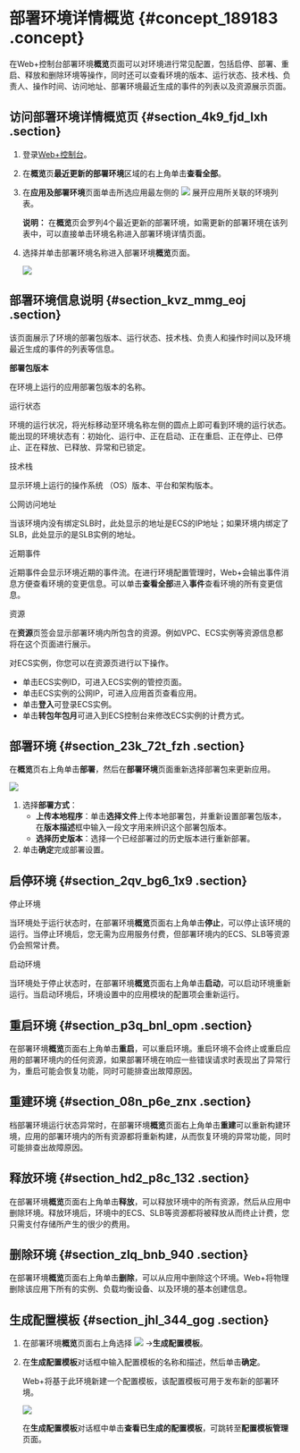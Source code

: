# 部署环境详情概览 {#concept_189183 .concept}

在Web+控制台部署环境**概览**页面可以对环境进行常见配置，包括启停、部署、重启、释放和删除环境等操作，同时还可以查看环境的版本、运行状态、技术栈、负责人、操作时间、访问地址、部署环境最近生成的事件的列表以及资源展示页面。

## 访问部署环境详情概览页 {#section_4k9_fjd_lxh .section}

1.  登录[Web+控制台](https://webplus.console.aliyun.com)。
2.  在**概览**页**最近更新的部署环境**区域的右上角单击**查看全部**。
3.  在**应用及部署环境**页面单击所选应用最左侧的 ![](http://static-aliyun-doc.oss-cn-hangzhou.aliyuncs.com/assets/img/159334/156758994051350_zh-CN.png) 展开应用所关联的环境列表。

    **说明：** 在**概览**页会罗列4个最近更新的部署环境，如需更新的部署环境在该列表中，可以直接单击环境名称进入部署环境详情页面。

4.  选择并单击部署环境名称进入部署环境**概览**页面。

    ![](http://static-aliyun-doc.oss-cn-hangzhou.aliyuncs.com/assets/img/163212/156758994059026_zh-CN.png)


## 部署环境信息说明 {#section_kvz_mmg_eoj .section}

该页面展示了环境的部署包版本、运行状态、技术栈、负责人和操作时间以及环境最近生成的事件的列表等信息。

**部署包版本**

在环境上运行的应用部署包版本的名称。

运行状态

环境的运行状况，将光标移动至环境名称左侧的圆点上即可看到环境的运行状态。能出现的环境状态有：初始化、运行中、正在启动、正在重启、正在停止、已停止、正在释放、已释放、异常和已锁定。

技术栈

显示环境上运行的操作系统 （OS）版本、平台和架构版本。

公网访问地址

当该环境内没有绑定SLB时，此处显示的地址是ECS的IP地址；如果环境内绑定了SLB，此处显示的是SLB实例的地址。

近期事件

近期事件会显示环境近期的事件流。在进行环境配置管理时，Web+会输出事件消息方便查看环境的变更信息。可以单击**查看全部**进入**事件**查看环境的所有变更信息。

资源

在**资源**页签会显示部署环境内所包含的资源。例如VPC、ECS实例等资源信息都将在这个页面进行展示。

对ECS实例，你您可以在资源页进行以下操作。

-   单击ECS实例ID，可进入ECS实例的管控页面。
-   单击ECS实例的公网IP，可进入应用首页查看应用。
-   单击**登入**可登录ECS实例。
-   单击**转包年包月**可进入到ECS控制台来修改ECS实例的计费方式。

## 部署环境 {#section_23k_72t_fzh .section}

在**概览**页右上角单击**部署**，然后在**部署环境**页面重新选择部署包来更新应用。

![](http://static-aliyun-doc.oss-cn-hangzhou.aliyuncs.com/assets/img/163212/156758994047289_zh-CN.png)

1.  选择**部署方式**：
    -   **上传本地程序**：单击**选择文件**上传本地部署包，并重新设置部署包版本，在**版本描述**框中输入一段文字用来辨识这个部署包版本。
    -   **选择历史版本**：选择一个已经部署过的历史版本进行重新部署。
2.  单击**确定**完成部署设置。

## 启停环境 {#section_2qv_bg6_1x9 .section}

停止环境

当环境处于运行状态时，在部署环境**概览**页面右上角单击**停止**，可以停止该环境的运行。当停止环境后，您无需为应用服务付费，但部署环境内的ECS、SLB等资源仍会照常计费。

启动环境

当环境处于停止状态时，在部署环境**概览**页面右上角单击**启动**，可以启动环境重新运行。当启动环境后，环境设置中的应用模块的配置项会重新运行。

## 重启环境 {#section_p3q_bnl_opm .section}

在部署环境**概览**页面右上角单击**重启**，可以重启环境。重启环境不会终止或重启应用的部署环境内的任何资源，如果部署环境在响应一些错误请求时表现出了异常行为，重启可能会恢复功能，同时可能排查出故障原因。

## 重建环境 {#section_08n_p6e_znx .section}

档部署环境运行状态异常时，在部署环境**概览**页面右上角单击**重建**可以重新构建环境，应用的部署环境内的所有资源都将重新构建，从而恢复环境的异常功能，同时可能排查出故障原因。

## 释放环境 {#section_hd2_p8c_132 .section}

在部署环境**概览**页面右上角单击**释放**，可以释放环境中的所有资源，然后从应用中删除环境。释放环境后，环境中的ECS、SLB等资源都将被释放从而终止计费，您只需支付存储所产生的很少的费用。

## 删除环境 {#section_zlq_bnb_940 .section}

在部署环境**概览**页面右上角单击**删除**，可以从应用中删除这个环境。Web+将物理删除该应用下所有的实例、负载均衡设备、以及环境的基本创建信息。

## 生成配置模板 {#section_jhl_344_gog .section}

1.  在部署环境**概览**页面右上角选择 ![](http://static-aliyun-doc.oss-cn-hangzhou.aliyuncs.com/assets/img/163212/156758994047292_zh-CN.png) -\>**生成配置模板**。
2.  在**生成配置模板**对话框中输入配置模板的名称和描述，然后单击**确定**。

    Web+将基于此环境新建一个配置模板，该配置模板可用于发布新的部署环境。

    ![](http://static-aliyun-doc.oss-cn-hangzhou.aliyuncs.com/assets/img/163212/156758994047293_zh-CN.png)

    在**生成配置模板**对话框中单击**查看已生成的配置模板**，可跳转至**配置模板管理**页面。


